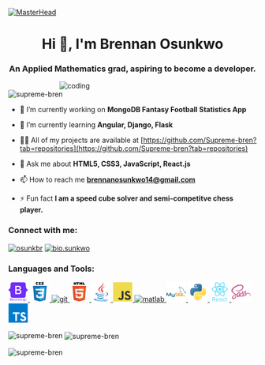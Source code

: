 [![MasterHead](https://repository-images.githubusercontent.com/588181932/e36ec678-7984-4cdd-8e4c-a3932772ff8e)](https://rishavchanda.io)
<h1 align="center">Hi 👋, I'm Brennan Osunkwo</h1>
<h3 align="center">An Applied Mathematics grad, aspiring to become a developer.</h3>
<img src="https://cdn.dribbble.com/users/1162077/screenshots/3848914/programmer.gif" align="right" width="400" alt="coding" />

<p align="left"> <img src="https://komarev.com/ghpvc/?username=supreme-bren&label=Profile%20views&color=0e75b6&style=flat" alt="supreme-bren" /> </p>

- 🔭 I’m currently working on **MongoDB Fantasy Football Statistics App**

- 🌱 I’m currently learning **Angular, Django, Flask**

- 👨‍💻 All of my projects are available at [https://github.com/Supreme-bren?tab=repositories](https://github.com/Supreme-bren?tab=repositories)

- 💬 Ask me about **HTML5, CSS3, JavaScript, React.js**

- 📫 How to reach me **brennanosunkwo14@gmail.com**

- ⚡ Fun fact **I am a speed cube solver and semi-competitve chess player.**

<h3 align="left">Connect with me:</h3>
<p align="left">
<a href="https://linkedin.com/in/osunkbr" target="blank"><img align="center" src="https://raw.githubusercontent.com/rahuldkjain/github-profile-readme-generator/master/src/images/icons/Social/linked-in-alt.svg" alt="osunkbr" height="30" width="40" /></a>
<a href="https://instagram.com/bio.sunkwo" target="blank"><img align="center" src="https://raw.githubusercontent.com/rahuldkjain/github-profile-readme-generator/master/src/images/icons/Social/instagram.svg" alt="bio.sunkwo" height="30" width="40" /></a>
</p>

<h3 align="left">Languages and Tools:</h3>
<p align="left"> <a href="https://getbootstrap.com" target="_blank" rel="noreferrer"> <img src="https://raw.githubusercontent.com/devicons/devicon/master/icons/bootstrap/bootstrap-plain-wordmark.svg" alt="bootstrap" width="40" height="40"/> </a> <a href="https://www.w3schools.com/css/" target="_blank" rel="noreferrer"> <img src="https://raw.githubusercontent.com/devicons/devicon/master/icons/css3/css3-original-wordmark.svg" alt="css3" width="40" height="40"/> </a> <a href="https://git-scm.com/" target="_blank" rel="noreferrer"> <img src="https://www.vectorlogo.zone/logos/git-scm/git-scm-icon.svg" alt="git" width="40" height="40"/> </a> <a href="https://www.w3.org/html/" target="_blank" rel="noreferrer"> <img src="https://raw.githubusercontent.com/devicons/devicon/master/icons/html5/html5-original-wordmark.svg" alt="html5" width="40" height="40"/> </a> <a href="https://www.java.com" target="_blank" rel="noreferrer"> <img src="https://raw.githubusercontent.com/devicons/devicon/master/icons/java/java-original.svg" alt="java" width="40" height="40"/> </a> <a href="https://developer.mozilla.org/en-US/docs/Web/JavaScript" target="_blank" rel="noreferrer"> <img src="https://raw.githubusercontent.com/devicons/devicon/master/icons/javascript/javascript-original.svg" alt="javascript" width="40" height="40"/> </a> <a href="https://www.mathworks.com/" target="_blank" rel="noreferrer"> <img src="https://upload.wikimedia.org/wikipedia/commons/2/21/Matlab_Logo.png" alt="matlab" width="40" height="40"/> </a> <a href="https://www.mysql.com/" target="_blank" rel="noreferrer"> <img src="https://raw.githubusercontent.com/devicons/devicon/master/icons/mysql/mysql-original-wordmark.svg" alt="mysql" width="40" height="40"/> </a> <a href="https://www.python.org" target="_blank" rel="noreferrer"> <img src="https://raw.githubusercontent.com/devicons/devicon/master/icons/python/python-original.svg" alt="python" width="40" height="40"/> </a> <a href="https://reactjs.org/" target="_blank" rel="noreferrer"> <img src="https://raw.githubusercontent.com/devicons/devicon/master/icons/react/react-original-wordmark.svg" alt="react" width="40" height="40"/> </a> <a href="https://sass-lang.com" target="_blank" rel="noreferrer"> <img src="https://raw.githubusercontent.com/devicons/devicon/master/icons/sass/sass-original.svg" alt="sass" width="40" height="40"/> </a> <a href="https://www.typescriptlang.org/" target="_blank" rel="noreferrer"> <img src="https://raw.githubusercontent.com/devicons/devicon/master/icons/typescript/typescript-original.svg" alt="typescript" width="40" height="40"/> </a> </p>

<p><img align="left" src="https://github-readme-stats.vercel.app/api/top-langs?username=supreme-bren&show_icons=true&locale=en&layout=compact" alt="supreme-bren" /></p>

<p>&nbsp;<img align="center" src="https://github-readme-stats.vercel.app/api?username=supreme-bren&show_icons=true&locale=en" alt="supreme-bren" /></p>

<p><img align="center" src="https://github-readme-streak-stats.herokuapp.com/?user=supreme-bren&" alt="supreme-bren" /></p>
